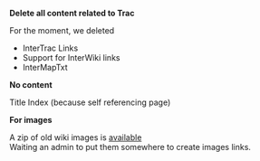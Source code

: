 **Delete all content related to Trac**

For the moment, we deleted

* InterTrac Links
* Support for InterWiki links
* InterMapTxt

**No content**

Title Index  (because self referencing page)

**For images** 

A zip of old wiki images is [available](http://www.analysesig.net/images_mapnik_trac.zip)  
Waiting an admin to put them somewhere to create images links.

